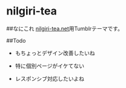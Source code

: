 # nilgiri-tea

##なにこれ
[nilgiri-tea.net](http://nilgiri-tea.net)用Tumblrテーマです。

##Todo
* もちょっとデザイン改善したいね
 - 特に個別ページがイケてない
* レスポンシブ対応したいよね
